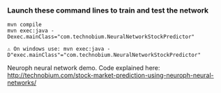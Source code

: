 ### Launch these command lines to train and test the network

```
mvn compile
mvn exec:java -Dexec.mainClass="com.technobium.NeuralNetworkStockPredictor"

⚠️ On windows use: mvn exec:java -D"exec.mainClass"="com.technobium.NeuralNetworkStockPredictor"
```

Neuroph neural network demo. Code explained here:
http://technobium.com/stock-market-prediction-using-neuroph-neural-networks/
